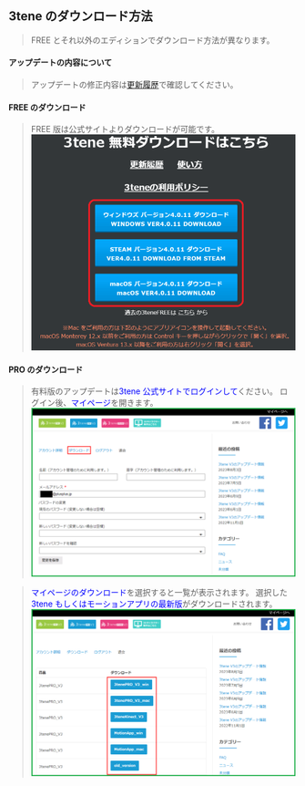 ## 3tene のダウンロード方法

>FREE とそれ以外のエディションでダウンロード方法が異なります。

#### アップデートの内容について

>アップデートの修正内容は[更新履歴](#history.md)で確認してください。


#### FREE のダウンロード

>FREE 版は公式サイトよりダウンロードが可能です。
![画像](image/download3tene_1.png "")


#### PRO のダウンロード

>有料版のアップデートは<font color="Blue">3tene 公式サイトでログインして</font>ください。
>ログイン後、<font color="Blue">マイページ</font>を開きます。
![画像](image/download3tene_2.png "")

><font color="Blue">マイページのダウンロード</font>を選択すると一覧が表示されます。
>選択した <font color="Blue">3tene もしくはモーションアプリの最新版</font>がダウンロードされます。
![画像](image/download3tene_3.png "")


